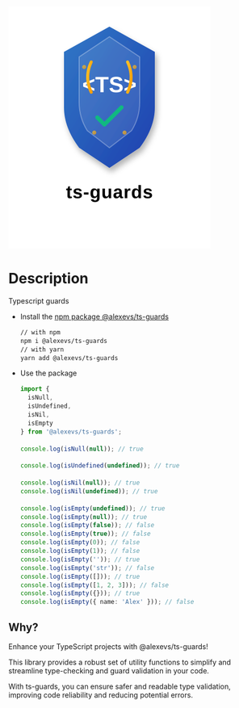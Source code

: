 ![TS Guards logo](https://raw.githubusercontent.com/a1exevs/ts-guards/main/logo.svg)

# Description
Typescript guards

- Install the [npm package @alexevs/ts-guards](https://www.npmjs.com/package/@alexevs/ts-guards)
  ```bash
  // with npm
  npm i @alexevs/ts-guards
  // with yarn
  yarn add @alexevs/ts-guards
  ```

- Use the package
  ```typescript
  import { 
    isNull,
    isUndefined,
    isNil, 
    isEmpty 
  } from '@alexevs/ts-guards';

  console.log(isNull(null)); // true
  
  console.log(isUndefined(undefined)); // true
  
  console.log(isNil(null)); // true
  console.log(isNil(undefined)); // true
  
  console.log(isEmpty(undefined)); // true
  console.log(isEmpty(null)); // true
  console.log(isEmpty(false)); // false
  console.log(isEmpty(true)); // false
  console.log(isEmpty(0)); // false
  console.log(isEmpty(1)); // false
  console.log(isEmpty('')); // true
  console.log(isEmpty('str')); // false
  console.log(isEmpty([])); // true
  console.log(isEmpty([1, 2, 3])); // false
  console.log(isEmpty({})); // true
  console.log(isEmpty({ name: 'Alex' })); // false
  ```

## Why?

Enhance your TypeScript projects with @alexevs/ts-guards!

This library provides a robust set of utility functions to simplify and streamline type-checking and guard validation in your code.

With ts-guards, you can ensure safer and readable type validation,
improving code reliability and reducing potential errors.
